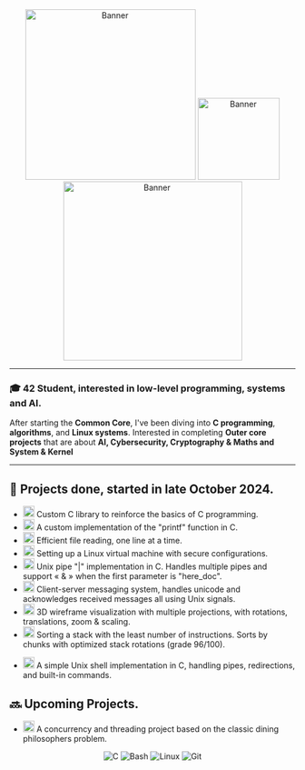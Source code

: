 <div align="center">
  <img src="https://tenor.com/fr/view/danganronpa-celestia-beautiful-gif-8122123.gif" alt="Banner" width="300"/>
  <img src="https://tenor.com/view/celestia-celestia-ludenberg-danganronpa-gif-22143720.gif" alt="Banner" width="144"/>
  <img src="https://tenor.com/fr/view/celeste-celestia-ludenberg-danganronpa-celeste-ludenberg-trigger-happy-havoc-gif-22269439.gif" alt="Banner" width="315"/>
</div>

---
### 🎓 42 Student, interested in low-level programming, systems and AI.

After starting the **Common Core**, I've been diving into **C programming**, **algorithms**, and **Linux systems**. Interested in completing **Outer core projects** that are about **AI, Cybersecurity, Cryptography & Maths and System & Kernel**

---

## 🌟 Projects done, started in late October 2024.

- <img src="https://img.shields.io/badge/-Libft-blue?style=for-the-badge&logo=c&logoColor=white" alt="Libft" height="20"/>
  Custom C library to reinforce the basics of C programming.

- <img src="https://img.shields.io/badge/-Printf-purple?style=for-the-badge&logo=c&logoColor=white" alt="Printf" height="20"/>  
  A custom implementation of the "printf" function in C.

- <img src="https://img.shields.io/badge/-Get_Next_Line-green?style=for-the-badge&logo=c&logoColor=white" alt="GetNextLine" height="20"/>  
  Efficient file reading, one line at a time.

- <img src="https://img.shields.io/badge/-Born2beRoot-gray?style=for-the-badge&logo=linux&logoColor=white" alt="Born2beroot" height="20"/>  
  Setting up a Linux virtual machine with secure configurations.

- <img src="https://img.shields.io/badge/-Pipex-orange?style=for-the-badge&logo=linux&logoColor=white" alt="Pipex" height="20"/>  
  Unix pipe "|" implementation in C. Handles multiple pipes and support « & » when the first parameter is "here_doc".

- <img src="https://img.shields.io/badge/-Minitalk-red?style=for-the-badge&logo=signal&logoColor=white" alt="Minitalk" height="20"/>  
  Client-server messaging system, handles unicode and acknowledges received messages all using Unix signals.

- <img src="https://img.shields.io/badge/-FDF-teal?style=for-the-badge&logo=3d&logoColor=white" alt="FDF" height="20"/>  
  3D wireframe visualization with multiple projections, with rotations, translations, zoom & scaling.

- <img src="https://img.shields.io/badge/-Push_Swap-yellow?style=for-the-badge&logo=algorithm&logoColor=black" alt="Push_swap" height="20"/>  
  Sorting a stack with the least number of instructions. Sorts by chunks with optimized stack rotations (grade 96/100).

- <img src="https://img.shields.io/badge/-Minishell-blueviolet?style=for-the-badge&logo=terminal&logoColor=white" alt="Minishell" height="20"/> A simple Unix shell implementation in C, handling pipes, redirections, and built-in commands.

## 🔜 Upcoming Projects.
- <img src="https://img.shields.io/badge/-Philosophers-darkgreen?style=for-the-badge&logo=brain&logoColor=white" alt="Philosophers" height="20"/> A concurrency and threading project based on the classic dining philosophers problem.


<div align="center">
  
![C](https://img.shields.io/badge/-C-00599C?style=for-the-badge&logo=c&logoColor=white)
![Bash](https://img.shields.io/badge/-Bash-4EAA25?style=for-the-badge&logo=gnu-bash&logoColor=white)
![Linux](https://img.shields.io/badge/-Linux-FCC624?style=for-the-badge&logo=linux&logoColor=black)
![Git](https://img.shields.io/badge/-Git-F05032?style=for-the-badge&logo=git&logoColor=white)
</div>
